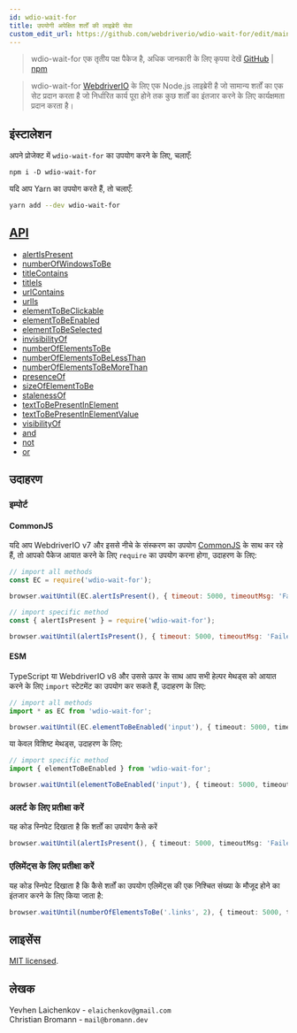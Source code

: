 ```yaml
---
id: wdio-wait-for
title: उपयोगी अपेक्षित शर्तों की लाइब्रेरी सेवा
custom_edit_url: https://github.com/webdriverio/wdio-wait-for/edit/main/README.md
---
```



> wdio-wait-for एक तृतीय पक्ष पैकेज है, अधिक जानकारी के लिए कृपया देखें [GitHub](https://github.com/webdriverio/wdio-wait-for) | [npm](https://www.npmjs.com/package/wdio-wait-for)

> wdio-wait-for [WebdriverIO](http://webdriver.io/) के लिए एक Node.js लाइब्रेरी है जो सामान्य शर्तों का एक सेट प्रदान करता है जो निर्धारित कार्य पूरा होने तक कुछ शर्तों का इंतजार करने के लिए कार्यक्षमता प्रदान करता है।

## इंस्टालेशन
अपने प्रोजेक्ट में `wdio-wait-for` का उपयोग करने के लिए, चलाएँ:

```shell
npm i -D wdio-wait-for
```

यदि आप Yarn का उपयोग करते हैं, तो चलाएँ:

```sh
yarn add --dev wdio-wait-for
```

## [API](https://github.com/webdriverio/wdio-wait-for/blob/main/./docs/modules.md)

- [alertIsPresent](https://github.com/webdriverio/wdio-wait-for/blob/main/docs/modules/browser_alertispresent.md)
- [numberOfWindowsToBe​](https://github.com/webdriverio/wdio-wait-for/blob/main/docs/modules/browser_numberofwindowstobe_.md)
- [titleContains](https://github.com/webdriverio/wdio-wait-for/blob/main/docs/modules/browser_titlecontains.md)
- [titleIs](https://github.com/webdriverio/wdio-wait-for/blob/main/docs/modules/browser_titleis.md)
- [urlContains](https://github.com/webdriverio/wdio-wait-for/blob/main/docs/modules/browser_urlcontains.md)
- [urlIs](https://github.com/webdriverio/wdio-wait-for/blob/main/docs/modules/browser_urlis.md)
- [elementToBeClickable](https://github.com/webdriverio/wdio-wait-for/blob/main/docs/modules/element_elementtobeclickable.md)
- [elementToBeEnabled](https://github.com/webdriverio/wdio-wait-for/blob/main/docs/modules/element_elementtobeenabled.md)
- [elementToBeSelected](https://github.com/webdriverio/wdio-wait-for/blob/main/docs/modules/element_elementtobeselected.md)
- [invisibilityOf](https://github.com/webdriverio/wdio-wait-for/blob/main/docs/modules/element_invisibilityof.md)
- [numberOfElementsToBe](https://github.com/webdriverio/wdio-wait-for/blob/main/docs/modules/element_numberofelementstobe.md)
- [numberOfElementsToBeLessThan](https://github.com/webdriverio/wdio-wait-for/blob/main/docs/modules/element_numberofelementstobelessthan.md)
- [numberOfElementsToBeMoreThan​](https://github.com/webdriverio/wdio-wait-for/blob/main/docs/modules/element_numberofelementstobemorethan_.md)
- [presenceOf](https://github.com/webdriverio/wdio-wait-for/blob/main/docs/modules/element_presenceof.md)
- [sizeOfElementToBe](https://github.com/webdriverio/wdio-wait-for/blob/main/docs/modules/element_sizeofelementtobe.md)
- [stalenessOf](https://github.com/webdriverio/wdio-wait-for/blob/main/docs/modules/element_stalenessof.md)
- [textToBePresentInElement](https://github.com/webdriverio/wdio-wait-for/blob/main/docs/modules/element_texttobepresentinelement.md)
- [textToBePresentInElementValue](https://github.com/webdriverio/wdio-wait-for/blob/main/docs/modules/element_texttobepresentinelementvalue.md)
- [visibilityOf](https://github.com/webdriverio/wdio-wait-for/blob/main/docs/modules/element_visibilityof.md)
- [and](https://github.com/webdriverio/wdio-wait-for/blob/main/docs/modules/logical_and.md)
- [not](https://github.com/webdriverio/wdio-wait-for/blob/main/docs/modules/logical_not.md)
- [or](https://github.com/webdriverio/wdio-wait-for/blob/main/docs/modules/logical_or.md)

## उदाहरण

### इम्पोर्ट
#### CommonJS

यदि आप WebdriverIO v7 और इससे नीचे के संस्करण का उपयोग [CommonJS](https://en.wikipedia.org/wiki/CommonJS) के साथ कर रहे हैं, तो आपको पैकेज आयात करने के लिए `require` का उपयोग करना होगा, उदाहरण के लिए:

```javascript
// import all methods
const EC = require('wdio-wait-for');

browser.waitUntil(EC.alertIsPresent(), { timeout: 5000, timeoutMsg: 'Failed, after waiting for the alert to be present' })
```

```javascript
// import specific method
const { alertIsPresent } = require('wdio-wait-for');

browser.waitUntil(alertIsPresent(), { timeout: 5000, timeoutMsg: 'Failed, after waiting for the alert to be present' })
```

#### ESM

TypeScript या WebdriverIO v8 और उससे ऊपर के साथ आप सभी हेल्पर मेथड्स को आयात करने के लिए `import` स्टेटमेंट का उपयोग कर सकते हैं, उदाहरण के लिए:

```typescript
// import all methods
import * as EC from 'wdio-wait-for';

browser.waitUntil(EC.elementToBeEnabled('input'), { timeout: 5000, timeoutMsg: 'Failed, after waiting for the element to be enabled' })
```

या केवल विशिष्ट मेथड्स, उदाहरण के लिए:

```typescript
// import specific method
import { elementToBeEnabled } from 'wdio-wait-for';

browser.waitUntil(elementToBeEnabled('input'), { timeout: 5000, timeoutMsg: 'Failed, after waiting for the element to be enabled' })
```

### अलर्ट के लिए प्रतीक्षा करें
यह कोड स्निपेट दिखाता है कि शर्तों का उपयोग कैसे करें

```typescript
browser.waitUntil(alertIsPresent(), { timeout: 5000, timeoutMsg: 'Failed, after waiting for the alert to be present' })
```

### एलिमेंट्स के लिए प्रतीक्षा करें

यह कोड स्निपेट दिखाता है कि कैसे शर्तों का उपयोग एलिमेंट्स की एक निश्चित संख्या के मौजूद होने का इंतजार करने के लिए किया जाता है:

```typescript
browser.waitUntil(numberOfElementsToBe('.links', 2), { timeout: 5000, timeoutMsg: 'Failed, after waiting for the 2 elements' })
```

## लाइसेंस

[MIT licensed](https://github.com/webdriverio/wdio-wait-for/blob/main/./LICENSE).

## लेखक

Yevhen Laichenkov - `elaichenkov@gmail.com`<br />
Christian Bromann - `mail@bromann.dev`